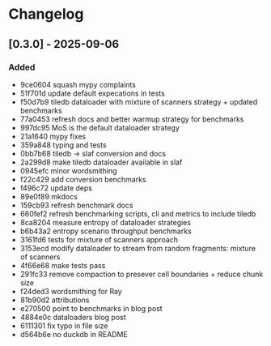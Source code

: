 # Changelog

## [0.3.0] - 2025-09-06

### Added
- 9ce0604 squash mypy complaints
- 51f701d update default expecations in tests
- f50d7b9 tiledb dataloader with mixture of scanners strategy + updated benchmarks
- 77a0453 refresh docs and better warmup strategy for benchmarks
- 997dc95 MoS is the default dataloader strategy
- 21a1640 mypy fixes
- 359a848 typing and tests
- 0bb7b68 tiledb -> slaf conversion and docs
- 2a299d8 make tiledb dataloader available in slaf
- 0945efc minor wordsmithing
- f22c429 add conversion benchmarks
- f496c72 update deps
- 89e0f89 mkdocs
- 159cb93 refresh benchmark docs
- 660fef2 refresh benchmarking scripts, cli and metrics to include tiledb
- 8ca8204 measure entropy of dataloader strategies
- b6b43a2 entropy scenario throughput benchmarks
- 3161fd6 tests for mixture of scanners approach
- 3153ecd modify dataloader to stream from random fragments: mixture of scanners
- 4f66e68 make tests pass
- 291fc33 remove compaction to presever cell boundaries + reduce chunk size
- f24ded3 wordsmithing for Ray
- 81b90d2 attributions
- e270500 point to benchmarks in blog post
- 4884e0c dataloaders blog post
- 6111301 fix typo in file size
- d564b6e no duckdb in README
